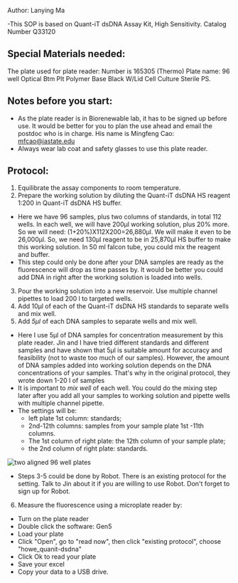 Author: Lanying Ma

-This SOP is based on Quant-iT dsDNA Assay Kit, High Sensitivity. Catalog Number Q33120

## Special Materials needed:
The plate used for plate reader: Number is 165305 (Thermo)
Plate name: 96 well Optical Btm Plt Polymer Base Black W/Lid Cell Culture Sterile PS.

## Notes before you start:
* As the plate reader is in Biorenewable lab, it has to be signed up before use.  It would be better for you to plan the use ahead and email the postdoc who is in charge.  His name is Mingfeng Cao: mfcao@iastate.edu
* Always wear lab coat and safety glasses to use this plate reader.

## Protocol:
1.	  Equilibrate the assay components to room temperature.
2.	  Prepare the working solution by diluting the Quant-iT dsDNA HS reagent 1:200 in Quant-iT dsDNA HS buffer. 
*	Here we have 96 samples, plus two columns of standards, in total 112 wells. In each well, we will have 200µl working solution, plus 20% more. So we will need: (1+20%)X112X200=26,880µl.  We will make it even to be 26,000µl.  So, we need 130µl reagent to be in 25,870µl HS buffer to make this working solution. In 50 ml falcon tube, you could mix the reagent and buffer.
* This step could only be done after your DNA samples are ready as the fluorescence will drop as time passes by.  It would be better you could add DNA in right after the working solution is loaded into wells.

3.	Pour the working solution into a new reservoir.  Use multiple channel pipettes to load 200  l to targeted wells.
4.	Add 10µl of each of the Quant-iT dsDNA HS standards to separate wells and mix well.
5.	Add _5µl_ of each DNA samples to separate wells and mix well.
* Here I use 5µl of DNA samples for concentration measurement by this plate reader.  Jin and I have tried different standards and different samples and have shown that 5µl is suitable amount for accuracy and feasibility (not to waste too much of our samples). However, the amount of DNA samples added into working solution depends on the DNA concentrations of your samples.  That's why in the original protocol, they wrote down 1-20 l of samples
* It is important to _mix well_ of each well. You could do the mixing step later after you add all your samples to working solution and pipette wells with multiple channel pipette. 
* The settings will be:
    + left plate 1st column: standards; 
    + 2nd-12th columns: samples from your sample plate 1st -11th  columns.  
    + The 1st column of right plate: the 12th column of your sample plate; 
    + the 2nd column of right plate: standards. 
    
 
 ![two aligned 96 well plates](../images/two_plates.jpg)   
 

* Steps 3-5 could be done by Robot. There is an existing protocol for the setting. Talk to Jin about it if you are willing to use Robot. Don't forget to sign up for Robot.


6.	 Measure the fluorescence using a microplate reader by: 
* Turn on the plate reader
* Double click the software: Gen5
* Load your plate
* Click "Open", go to "read now", then click "existing protocol", choose "howe_quanit-dsdna"
* Click Ok to read your plate
* Save your excel
* Copy your data to a USB drive.

